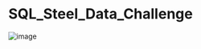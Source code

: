 # SQL_Steel_Data_Challenge

![image](https://github.com/aiman-syeda/SQL_Steel_Data_Challenge/assets/137302844/529289ed-8946-43b5-8370-2e6bf7fcd94f)
